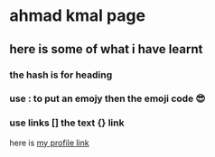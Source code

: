 # ahmad kmal page
## here is some of what i have learnt 
### the hash is for heading
###  use : to put an emojy then the emoji code :sunglasses:
### use links [] the text {} link 
here is [my profile link](https://github.com/ahmadkmal)
